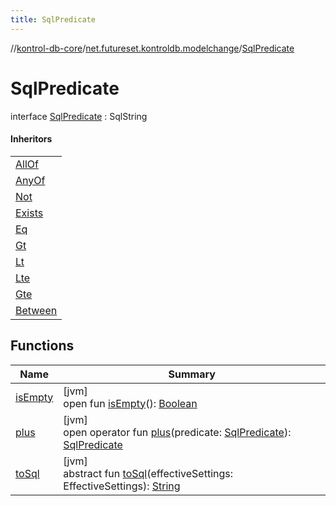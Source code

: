 ```yaml
---
title: SqlPredicate
---
```

//[kontrol-db-core](../../../index.html)/[net.futureset.kontroldb.modelchange](../index.html)/[SqlPredicate](index.html)



# SqlPredicate

interface [SqlPredicate](index.html) : SqlString

#### Inheritors


| |
|---|
| [AllOf](../-all-of/index.html) |
| [AnyOf](../-any-of/index.html) |
| [Not](../-not/index.html) |
| [Exists](../-exists/index.html) |
| [Eq](../-eq/index.html) |
| [Gt](../-gt/index.html) |
| [Lt](../-lt/index.html) |
| [Lte](../-lte/index.html) |
| [Gte](../-gte/index.html) |
| [Between](../-between/index.html) |


## Functions


| Name | Summary |
|---|---|
| [isEmpty](is-empty.html) | [jvm]<br>open fun [isEmpty](is-empty.html)(): [Boolean](https://kotlinlang.org/api/latest/jvm/stdlib/kotlin/-boolean/index.html) |
| [plus](plus.html) | [jvm]<br>open operator fun [plus](plus.html)(predicate: [SqlPredicate](index.html)): [SqlPredicate](index.html) |
| [toSql](../-operand/index.html#1035997089%2FFunctions%2F1904592438) | [jvm]<br>abstract fun [toSql](../-operand/index.html#1035997089%2FFunctions%2F1904592438)(effectiveSettings: EffectiveSettings): [String](https://kotlinlang.org/api/latest/jvm/stdlib/kotlin/-string/index.html) |

